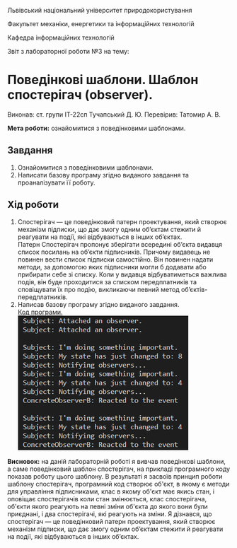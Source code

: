 Львівський національний університет природокористування

Факультет механіки, енергетики та інформаційних технологій

Кафедра інформаційних технологій

Звіт з лабораторної роботи №3
на тему: 

# Поведінкові шаблони. Шаблон спостерігач (observer).

Виконав: ст. групи ІТ-22сп Тучапський Д. Ю.
Перевірив: Татомир А. В.

**Мета роботи:** ознайомитися з поведінковими шаблонами.

## Завдання
1. Ознайомитися з поведінковими шаблонами.
2. Написати базову програму згідно виданого завдання та проаналізувати її роботу.

## Хід роботи
1. Спостерігач — це поведінковий патерн проектування, який створює механізм підписки, що дає змогу одним об’єктам стежити й реагувати на події, які відбуваються в інших об’єктах.  
Патерн Спостерігач пропонує зберігати всередині об’єкта видавця список посилань на об’єкти підписників. Причому видавець не повинен вести список підписки самостійно. Він повинен надати методи, за допомогою яких підписники могли б додавати або прибирати себе зі списку. Коли у видавця відбуватиметься важлива подія, він буде проходитися за списком передплатників та сповіщувати їх про подію, викликаючи певний метод об’єктів-передплатників.
2. Написав базову програму згідно виданого завдання.  
[Код програми.](./lab3.py)  
![Результат виконання програми.](result-of-task.PNG)

**Висновок:** на даній лабораторній роботі я вивчав поведінкові шаблони, а саме поведінковий шаблон спостерігач, на прикладі програмного коду показав роботу цього шаблону. В результаті я засвоїв принцип роботи шаблону спостерігач, програмний код створює об'єкт, в якому є методи для управління підписниками, клас в якому об'єкт має якись стан, і оповіщає спостерігачів коли стан змінюється, клас спостерігача, об'єкти якого реагують на певні зміни об'єкта до якого вони були приєднані, і два спостерігачі, які реагують на зміни. Я дізнався, що спостерігач — це поведінковий патерн проектування, який створює механізм підписки, що дає змогу одним об’єктам стежити й реагувати на події, які відбуваються в інших об’єктах.